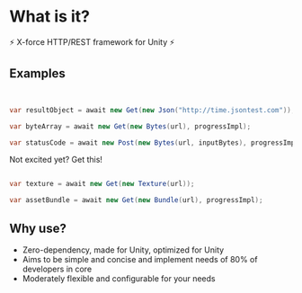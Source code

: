 # What is it?

⚡️ X-force HTTP/REST framework for Unity ⚡️

## Examples

```c#


var resultObject = await new Get(new Json("http://time.jsontest.com"));

var byteArray = await new Get(new Bytes(url), progressImpl);

var statusCode = await new Post(new Bytes(url, inputBytes), progressImpl);


```

Not excited yet? Get this!

```c#

var texture = await new Get(new Texture(url));

var assetBundle = await new Get(new Bundle(url), progressImpl);


```

## Why use?

 - Zero-dependency, made for Unity, optimized for Unity
 - Aims to be simple and concise and implement needs of 80% of developers in core
 - Moderately flexible and configurable for your needs
